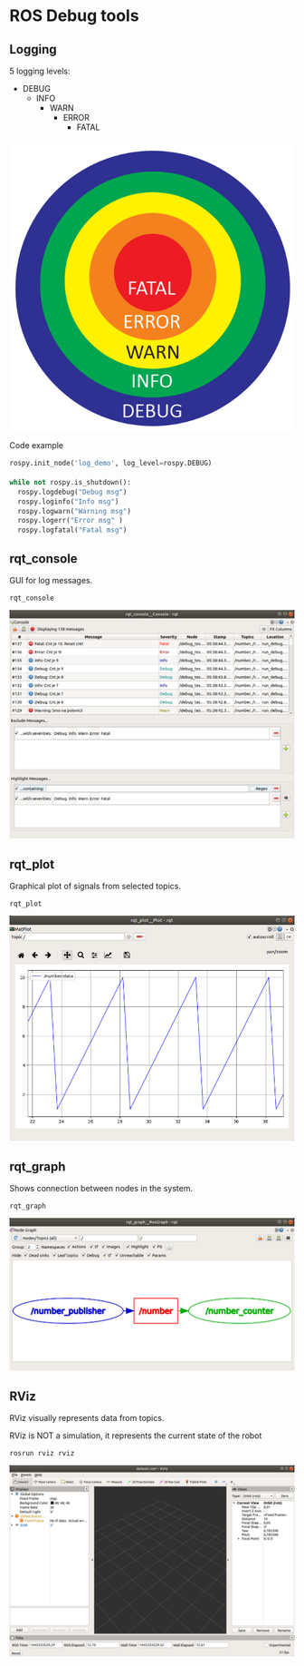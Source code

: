 # ROS Debug tools

## Logging
5 logging levels:

- DEBUG
  - INFO
    - WARN
      - ERROR
        - FATAL

![Logging levels](images/8_DEBUG.bmp "Logging levels")

Code example
```python linenums="1"
rospy.init_node('log_demo', log_level=rospy.DEBUG)

while not rospy.is_shutdown():
  rospy.logdebug("Debug msg")
  rospy.loginfo("Info msg")
  rospy.logwarn("Warning msg")
  rospy.logerr("Error msg" )
  rospy.logfatal("Fatal msg")
```

## rqt_console

GUI for log messages.

```
rqt_console
```

![rqt_console](images/8_rqt_console.bmp "rqt_console")

## rqt_plot

Graphical plot of signals from selected topics.

```
rqt_plot
```

![rqt_plot](images/8_rqt_plot.bmp "rqt_plot")

## rqt_graph

Shows connection between nodes in the system.

```
rqt_graph
```

![rqt_graph](images/8_rqt_graph.bmp "rqt_graph")

## RViz

RViz visually represents data from topics. 

RViz is NOT a simulation, it represents the current state of the robot

```
rosrun rviz rviz
```
![rviz](images/8_rviz.bmp "rviz")
